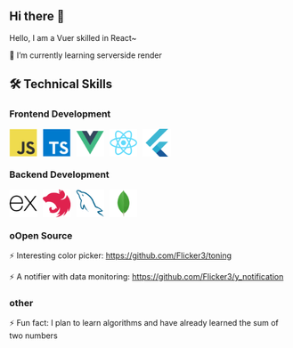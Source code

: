 ## Hi there 👋

<!--
**zhuzhushe/zhuzhushe** is a ✨ _special_ ✨ repository because its `README.md` (this file) appears on your GitHub profile.

Here are some ideas to get you started:

- 🔭 I’m currently working on ...
- 🌱 I’m currently learning ...
- 👯 I’m looking to collaborate on ...
- 🤔 I’m looking for help with ...
- 💬 Ask me about ...
- 📫 How to reach me: ...
- 😄 Pronouns: ...
- ⚡ Fun fact: ...
-->

Hello, I am a Vuer skilled in React~

🌱 I’m currently learning serverside render

## 🛠 Technical Skills

### Frontend Development

<div style="display:flex;gap:10px">
<img src="image-11.png" width="50" height="50" alt="vue">
<img src="image-12.png" width="50" height="50" alt="vue">
<img src="image-8.png" width="50" height="50" alt="vue">
<img src="image-6.png" width="50" height="50" alt="react">
<img src="image-5.png" width="50" height="50" alt="flutter">
</div>
<div style="margin-top:10px">

### Backend Development

<div style="display:flex;gap:10px">
<img src="image-4.png" width="50" height="50" alt="express">
<img src="image-7.png" width="50" height="50" alt="nest">
<img src="image-9.png" width="50" height="50" alt="mysql">
<img src="image-10.png" width="50" height="50" alt="mongodb">

</div>
</div>

### oOpen Source

⚡ Interesting color picker: https://github.com/Flicker3/toning

⚡ A notifier with data monitoring: https://github.com/Flicker3/y_notification

### other

⚡ Fun fact: I plan to learn algorithms and have already learned the sum of two numbers
